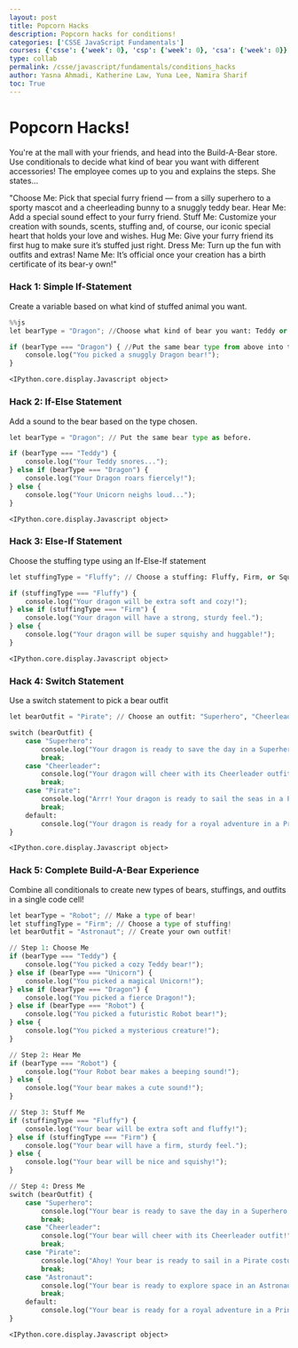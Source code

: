 ```yaml
---
layout: post
title: Popcorn Hacks
description: Popcorn hacks for conditions!
categories: ['CSSE JavaScript Fundamentals']
courses: {'csse': {'week': 0}, 'csp': {'week': 0}, 'csa': {'week': 0}}
type: collab
permalink: /csse/javascript/fundamentals/conditions_hacks
author: Yasna Ahmadi, Katherine Law, Yuna Lee, Namira Sharif
toc: True
---
```


# Popcorn Hacks!
You're at the mall with your friends, and head into the Build-A-Bear store. Use conditionals to decide what kind of bear you want with different accessories! The employee comes up to you and explains the steps. She states...

"Choose Me: Pick that special furry friend — from a silly superhero to a sporty mascot and a cheerleading bunny to a snuggly teddy bear.
Hear Me: Add a special sound effect to your furry friend.
Stuff Me: Customize your creation with sounds, scents, stuffing and, of course, our iconic special heart that holds your love and wishes.
Hug Me: Give your furry friend its first hug to make sure it’s stuffed just right.
Dress Me: Turn up the fun with outfits and extras!
Name Me: It’s official once your creation has a birth certificate of its bear-y own!"

### Hack 1: Simple If-Statement
Create a variable based on what kind of stuffed animal you want.


```python
%%js
let bearType = "Dragon"; //Choose what kind of bear you want: Teddy or Unicorn (Example: let bearType = "Teddyy")

if (bearType === "Dragon") { //Put the same bear type from above into this line
    console.log("You picked a snuggly Dragon bear!");
}
```


    <IPython.core.display.Javascript object>




### Hack 2: If-Else Statement
Add a sound to the bear based on the type chosen.


```python
let bearType = "Dragon"; // Put the same bear type as before.

if (bearType === "Teddy") {
    console.log("Your Teddy snores...");
} else if (bearType === "Dragon") {
    console.log("Your Dragon roars fiercely!");
} else {
    console.log("Your Unicorn neighs loud...");
}

```


    <IPython.core.display.Javascript object>


### Hack 3: Else-If Statement
Choose the stuffing type using an If-Else-If statement


```python
let stuffingType = "Fluffy"; // Choose a stuffing: Fluffy, Firm, or Squishy

if (stuffingType === "Fluffy") {
    console.log("Your dragon will be extra soft and cozy!");
} else if (stuffingType === "Firm") {
    console.log("Your dragon will have a strong, sturdy feel.");
} else {
    console.log("Your dragon will be super squishy and huggable!");
}

```


    <IPython.core.display.Javascript object>


### Hack 4: Switch Statement
Use a switch statement to pick a bear outfit


```python
let bearOutfit = "Pirate"; // Choose an outfit: "Superhero", "Cheerleader", "Pirate", "Princess"

switch (bearOutfit) {
    case "Superhero":
        console.log("Your dragon is ready to save the day in a Superhero costume!");
        break;
    case "Cheerleader":
        console.log("Your dragon will cheer with its Cheerleader outfit!");
        break;
    case "Pirate":
        console.log("Arrr! Your dragon is ready to sail the seas in a Pirate outfit!");
        break;
    default:
        console.log("Your dragon is ready for a royal adventure in a Princess outfit!");
}

```


    <IPython.core.display.Javascript object>


### Hack 5: Complete Build-A-Bear Experience
Combine all conditionals to create new types of bears, stuffings, and outfits in a single code cell!


```python
let bearType = "Robot"; // Make a type of bear!
let stuffingType = "Firm"; // Choose a type of stuffing!
let bearOutfit = "Astronaut"; // Create your own outfit!

// Step 1: Choose Me
if (bearType === "Teddy") {
    console.log("You picked a cozy Teddy bear!");
} else if (bearType === "Unicorn") {
    console.log("You picked a magical Unicorn!");
} else if (bearType === "Dragon") {
    console.log("You picked a fierce Dragon!");
} else if (bearType === "Robot") {
    console.log("You picked a futuristic Robot bear!");
} else {
    console.log("You picked a mysterious creature!");
}

// Step 2: Hear Me
if (bearType === "Robot") {
    console.log("Your Robot bear makes a beeping sound!");
} else {
    console.log("Your bear makes a cute sound!");
}

// Step 3: Stuff Me
if (stuffingType === "Fluffy") {
    console.log("Your bear will be extra soft and fluffy!");
} else if (stuffingType === "Firm") {
    console.log("Your bear will have a firm, sturdy feel.");
} else {
    console.log("Your bear will be nice and squishy!");
}

// Step 4: Dress Me
switch (bearOutfit) {
    case "Superhero":
        console.log("Your bear is ready to save the day in a Superhero costume!");
        break;
    case "Cheerleader":
        console.log("Your bear will cheer with its Cheerleader outfit!");
        break;
    case "Pirate":
        console.log("Ahoy! Your bear is ready to sail in a Pirate costume!");
        break;
    case "Astronaut":
        console.log("Your bear is ready to explore space in an Astronaut suit!");
        break;
    default:
        console.log("Your bear is ready for a royal adventure in a Princess outfit!");
}

```


    <IPython.core.display.Javascript object>

